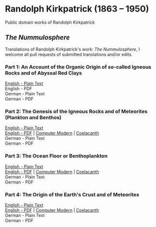 # Randolph Kirkpatrick (1863 – 1950)

Public domain works of Randolph Kirkpatrick

## _The Nummulosphere_

Translations of Randolph Kirkpatrick's work: _The Nummulosphere_, I welcome all pull requests of submitted translations and/or edits.

### Part 1: An Account of the Organic Origin of so-called Igneous Rocks and of Abyssal Red Clays

[English - Plain Text](nummulosphere/part-1-full-text-english.md)  
English - PDF  
German - Plain Text  
German - PDF  

### Part 2: The Genesis of the Igneous Rocks and of Meteorites (Plankton and Benthos)

[English - Plain Text](nummulosphere/part-2-full-text-english.md)  
[English - PDF](https://cdn.solaranamnesis.com/RandolphKirkpatrick/Nummulosphere-Part2/kirkpatrick_nummulosphere_part2_english.pdf) | [Computer Modern](https://cdn.solaranamnesis.com/RandolphKirkpatrick/Nummulosphere-Part2/kirkpatrick_nummulosphere_part2_english-compmodern.pdf) | [Coelacanth](https://cdn.solaranamnesis.com/RandolphKirkpatrick/Nummulosphere-Part2/kirkpatrick_nummulosphere_part2_english-coelacanth.pdf)  
German - Plain Text  
German - PDF  

### Part 3: The Ocean Floor or Benthoplankton

[English - Plain Text](nummulosphere/part-3-full-text-english.md)  
[English - PDF](https://cdn.solaranamnesis.com/RandolphKirkpatrick/Nummulosphere-Part3/kirkpatrick_nummulosphere_part3_english_latex.pdf) | [Computer Modern](https://cdn.solaranamnesis.com/RandolphKirkpatrick/Nummulosphere-Part3/kirkpatrick_nummulosphere_part3_english-compmodern.pdf) | [Coelacanth](https://cdn.solaranamnesis.com/RandolphKirkpatrick/Nummulosphere-Part3/kirkpatrick_nummulosphere_part3_english-coelacanth.pdf)  
German - Plain Text  
German - PDF  

### Part 4: The Origin of the Earth's Crust and of Meteorites

[English - Plain Text](nummulosphere/part-4-full-text-english.md)  
[English - PDF](https://cdn.solaranamnesis.com/RandolphKirkpatrick/Nummulosphere-Part4/kirkpatrick_nummulosphere_part4_english_latex.pdf) | [Computer Modern](https://cdn.solaranamnesis.com/RandolphKirkpatrick/Nummulosphere-Part4/kirkpatrick_nummulosphere_part4_english-compmodern.pdf) | [Coelacanth](https://cdn.solaranamnesis.com/RandolphKirkpatrick/Nummulosphere-Part4/kirkpatrick_nummulosphere_part4_english-coelacanth.pdf)  
German - Plain Text  
German - PDF  
